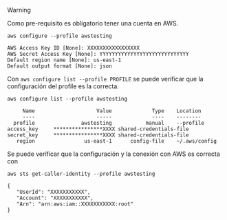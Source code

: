 > [!warning]
> Como pre-requisito es obligatorio tener una cuenta en AWS.

```
aws configure --profile awstesting

AWS Access Key ID [None]: XXXXXXXXXXXXXXXXX
AWS Secret Access Key [None]: YYYYYYYYYYYYYYYYYYYYYYYYYYYYY  
Default region name [None]: us-east-1  
Default output format [None]: json
```

Con `aws configure list --profile PROFILE` se puede verificar que la configuración del profile es la correcta.
```
aws configure list --profile awstesting
  
     Name                    Value             Type    Location  
     ----                    -----             ----    --------  
  profile               awstesting           manual    --profile  
access_key     ****************XXXX shared-credentials-file       
secret_key     ****************XXXX shared-credentials-file       
   region                us-east-1      config-file    ~/.aws/config
```

Se puede verificar que la configuración y la conexión con AWS es correcta con
```
aws sts get-caller-identity --profile awstesting

{  
   "UserId": "XXXXXXXXXXX",  
   "Account": "XXXXXXXXXXX",  
   "Arn": "arn:aws:iam::XXXXXXXXXXX:root"  
}
```
